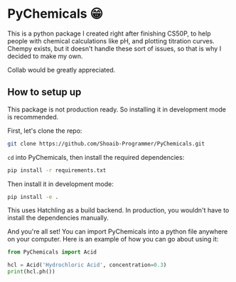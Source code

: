 # PyChemicals 😁

This is a python package I created right after finishing CS50P, to help people with chemical calculations like pH, and plotting titration curves. Chempy exists, but it doesn't
handle these sort of issues, so that is why I decided to make my own.

Collab would be greatly appreciated.

## How to setup up
This package is not production ready. So installing it in development mode is recommended.

First, let's clone the repo:
```bash
git clone https://github.com/Shoaib-Programmer/PyChemicals.git
```

`cd` into PyChemicals, then install the required dependencies:
```bash
pip install -r requirements.txt
```

Then install it in development mode:
```bash
pip install -e .
```

This uses Hatchling as a build backend. In production, you wouldn't have to install the dependencies manually.

And you're all set! You can import PyChemicals into a python file anywhere on your computer. Here is an example of how you can go about using it:
```python
from PyChemicals import Acid

hcl = Acid('Hydrochloric Acid', concentration=0.3)
print(hcl.ph())
```
